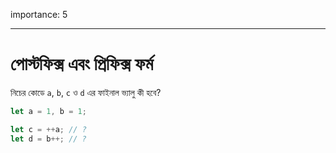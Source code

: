 importance: 5

---

# পোস্টফিক্স এবং প্রিফিক্স ফর্ম

নিচের কোডে `a`, `b`, `c` ও `d` এর ফাইনাল ভ্যালু কী হবে?

```js
let a = 1, b = 1;

let c = ++a; // ?
let d = b++; // ?
```
